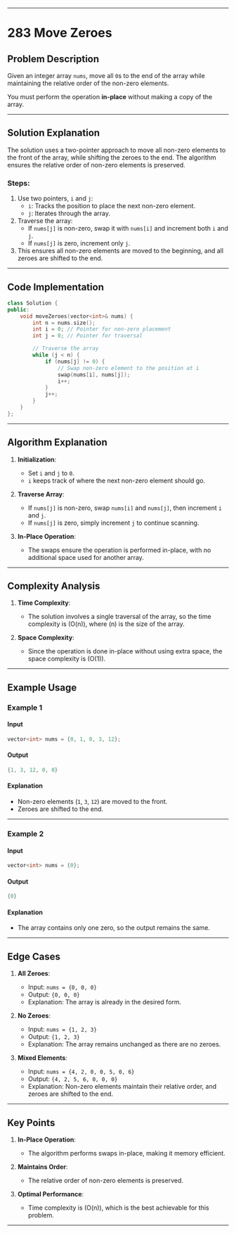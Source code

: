 
---

# 283 Move Zeroes

## Problem Description

Given an integer array `nums`, move all `0`s to the end of the array while maintaining the relative order of the non-zero elements.  

You must perform the operation **in-place** without making a copy of the array.

---

## Solution Explanation

The solution uses a two-pointer approach to move all non-zero elements to the front of the array, while shifting the zeroes to the end. The algorithm ensures the relative order of non-zero elements is preserved.

### Steps:
1. Use two pointers, `i` and `j`:
   - `i`: Tracks the position to place the next non-zero element.
   - `j`: Iterates through the array.
2. Traverse the array:
   - If `nums[j]` is non-zero, swap it with `nums[i]` and increment both `i` and `j`.
   - If `nums[j]` is zero, increment only `j`.
3. This ensures all non-zero elements are moved to the beginning, and all zeroes are shifted to the end.

---

## Code Implementation

```cpp
class Solution {
public:
    void moveZeroes(vector<int>& nums) {
        int n = nums.size();
        int i = 0; // Pointer for non-zero placement
        int j = 0; // Pointer for traversal

        // Traverse the array
        while (j < n) {
            if (nums[j] != 0) {
                // Swap non-zero element to the position at i
                swap(nums[i], nums[j]);
                i++;
            }
            j++;
        }
    }
};
```

---

## Algorithm Explanation

1. **Initialization**:
   - Set `i` and `j` to `0`.
   - `i` keeps track of where the next non-zero element should go.

2. **Traverse Array**:
   - If `nums[j]` is non-zero, swap `nums[i]` and `nums[j]`, then increment `i` and `j`.
   - If `nums[j]` is zero, simply increment `j` to continue scanning.

3. **In-Place Operation**:
   - The swaps ensure the operation is performed in-place, with no additional space used for another array.

---

## Complexity Analysis

1. **Time Complexity**:  
   - The solution involves a single traversal of the array, so the time complexity is \(O(n)\), where \(n\) is the size of the array.

2. **Space Complexity**:  
   - Since the operation is done in-place without using extra space, the space complexity is \(O(1)\).

---

## Example Usage

### Example 1

#### Input
```cpp
vector<int> nums = {0, 1, 0, 3, 12};
```

#### Output
```cpp
{1, 3, 12, 0, 0}
```

#### Explanation
- Non-zero elements (`1`, `3`, `12`) are moved to the front.
- Zeroes are shifted to the end.

---

### Example 2

#### Input
```cpp
vector<int> nums = {0};
```

#### Output
```cpp
{0}
```

#### Explanation
- The array contains only one zero, so the output remains the same.

---

## Edge Cases

1. **All Zeroes**:
   - Input: `nums = {0, 0, 0}`
   - Output: `{0, 0, 0}`
   - Explanation: The array is already in the desired form.

2. **No Zeroes**:
   - Input: `nums = {1, 2, 3}`
   - Output: `{1, 2, 3}`
   - Explanation: The array remains unchanged as there are no zeroes.

3. **Mixed Elements**:
   - Input: `nums = {4, 2, 0, 0, 5, 0, 6}`
   - Output: `{4, 2, 5, 6, 0, 0, 0}`
   - Explanation: Non-zero elements maintain their relative order, and zeroes are shifted to the end.

---

## Key Points

1. **In-Place Operation**:
   - The algorithm performs swaps in-place, making it memory efficient.

2. **Maintains Order**:
   - The relative order of non-zero elements is preserved.

3. **Optimal Performance**:
   - Time complexity is \(O(n)\), which is the best achievable for this problem.

---
